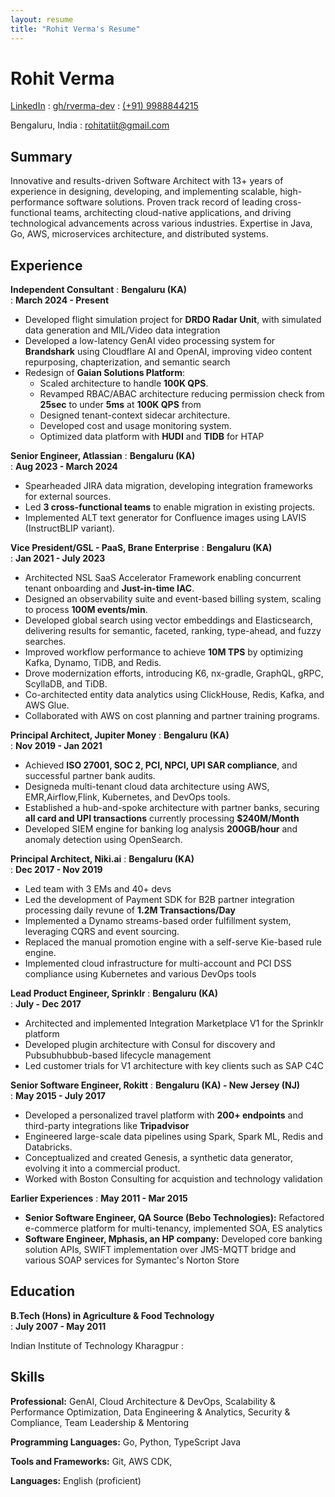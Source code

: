 ```yaml
---
layout: resume
title: "Rohit Verma's Resume"
---
```

# Rohit Verma

<span class="iconify" data-icon="tabler:brand-linkedin"></span> [LinkedIn](https://www.linkedin.com/in/rohit-verma-24084718)
  : <span class="iconify" data-icon="tabler:brand-github"></span>  [gh/rverma-dev](https://github.com/rverma-dev)
  : <span class="iconify" data-icon="tabler:phone"></span> [(+91) 9988844215](https://wa.me/11234567890)

<span class="iconify" data-icon="ic:outline-location-on"></span> Bengaluru, India
  : <span class="iconify" data-icon="tabler:mail"></span> [rohitatiit@gmail.com](mailto:rohitatiit@gmail.com)

## Summary

Innovative and results-driven Software Architect with 13+ years of experience in designing, developing, and implementing scalable, high-performance software solutions. Proven track record of leading cross-functional teams, architecting cloud-native applications, and driving technological advancements across various industries. Expertise in Java, Go, AWS, microservices architecture, and distributed systems.

## Experience

**Independent Consultant**
  : **Bengaluru (KA)**  
  : **March 2024 - Present**

- Developed flight simulation project for **DRDO Radar Unit**, with simulated data generation and MIL/Video data integration
- Developed a low-latency GenAI video processing system for **Brandshark** using Cloudflare AI and OpenAI, improving video content repurposing, chapterization, and semantic search
- Redesign of **Gaian Solutions Platform**:
  - Scaled architecture to handle **100K QPS**.
  - Revamped RBAC/ABAC architecture reducing permission check from **25sec** to under **5ms** at **100K QPS** from 
  - Designed tenant-context sidecar architecture.
  - Developed cost and usage monitoring system.
  - Optimized data platform with **HUDI** and **TIDB** for HTAP

**Senior Engineer, Atlassian**
  : **Bengaluru (KA)**  
  : **Aug 2023 - March 2024**

- Spearheaded JIRA data migration, developing integration frameworks for external sources.
- Led **3 cross-functional teams** to enable migration in existing projects.
- Implemented ALT text generator for Confluence images using LAVIS (InstructBLIP variant).

**Vice President/GSL - PaaS, Brane Enterprise**
  : **Bengaluru (KA)**  
  : **Jan 2021 - July 2023**

- Architected NSL SaaS Accelerator Framework enabling concurrent tenant onboarding and **Just-in-time IAC**.
- Designed an observability suite and event-based billing system, scaling to process **100M events/min**.
- Developed global search using vector embeddings and Elasticsearch, delivering results for semantic, faceted, ranking, type-ahead, and fuzzy searches.
- Improved workflow performance to achieve **10M TPS** by optimizing Kafka, Dynamo, TiDB, and Redis.
- Drove modernization efforts, introducing K6, nx-gradle, GraphQL, gRPC, ScyllaDB, and TiDB.
- Co-architected entity data analytics using ClickHouse, Redis, Kafka, and AWS Glue.
- Collaborated with AWS on cost planning and partner training programs.

**Principal Architect, Jupiter Money**
  : **Bengaluru (KA)**  
  : **Nov 2019 - Jan 2021**

- Achieved **ISO 27001, SOC 2, PCI, NPCI, UPI SAR compliance**, and successful partner bank audits.
- Designeda multi-tenant cloud data architecture using AWS, EMR,Airflow,Flink, Kubernetes, and DevOps tools.
- Established a hub-and-spoke architecture with partner banks, securing **all card and UPI transactions** currently processing **$240M/Month**
- Developed SIEM engine for banking log analysis **200GB/hour** and anomaly detection using OpenSearch.

**Principal Architect, Niki.ai**
  : **Bengaluru (KA)**  
  : **Dec 2017 - Nov 2019**

- Led team with 3 EMs and 40+ devs
- Led the development of Payment SDK for B2B partner integration processing daily revune of **1.2M Transactions/Day** 
- Implemented a Dynamo streams-based order fulfillment system, leveraging CQRS and event sourcing.
- Replaced the manual promotion engine with a self-serve Kie-based rule engine.
- Implemented cloud infrastructure for multi-account and PCI DSS compliance using Kubernetes and various DevOps tools

**Lead Product Engineer, Sprinklr**
  : **Bengaluru (KA)**  
  : **July - Dec 2017**

- Architected and implemented Integration Marketplace V1 for the Sprinklr platform
- Developed plugin architecture with Consul for discovery and Pubsubhubbub-based lifecycle management
- Led customer trials for V1 architecture with key clients such as SAP C4C

**Senior Software Engineer, Rokitt**
  : **Bengaluru (KA) - New Jersey (NJ)**  
  : **May 2015 - July 2017**

- Developed a personalized travel platform with **200+ endpoints** and third-party integrations like **Tripadvisor**
- Engineered large-scale data pipelines using Spark, Spark ML, Redis and Databricks.
- Conceptualized and created Genesis, a synthetic data generator, evolving it into a commercial product.
- Worked with Boston Consulting for acquistion and technology validation


**Earlier Experiences**
  : **May 2011 - Mar 2015**

- **Senior Software Engineer, QA Source (Bebo Technologies):** Refactored e-commerce platform for multi-tenancy, implemented SOA, ES analytics
- **Software Engineer, Mphasis, an HP company:** Developed core banking solution APIs, SWIFT implementation over JMS-MQTT bridge and various SOAP services for Symantec's Norton Store

## Education

**B.Tech (Hons) in Agriculture & Food Technology**  
  : **July 2007 - May 2011**

Indian Institute of Technology Kharagpur
  : 
## Skills

**Professional:**  GenAI, Cloud Architecture & DevOps,  Scalability & Performance Optimization, Data Engineering & Analytics, Security & Compliance, Team Leadership & Mentoring 

**Programming Languages:** <span class="iconify" data-icon="vscode-icons:file-type-go"></span> Go,
<span class="iconify" data-icon="vscode-icons:file-type-python"></span> Python, <span class="iconify" data-icon="vscode-icons:file-type-typescript-official"></span> TypeScript <span class="iconify" data-icon="logos:java" data-inline="false"></span> Java

**Tools and Frameworks:** Git, AWS CDK, 

**Languages:** English (proficient)
